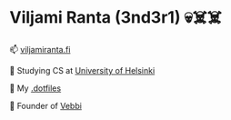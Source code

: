 # Viljami Ranta (3nd3r1) 💀☠️☠️

📫 [viljamiranta.fi](https://ender.fi)

🌱 Studying CS at [University of Helsinki](https://www.helsinki.fi/en)

👯 My [.dotfiles](https://github.com/3nd3r1/.dotfiles)

🔭 Founder of [Vebbi](https://vebbi.fi)

<!--
**3nd3r1/3nd3r1** is a ✨ _special_ ✨ repository because its `README.md` (this file) appears on your GitHub profile.

Here are some ideas to get you started:

- 🔭 I’m currently working on ...
- 🌱 I’m currently learning ...
- 👯 I’m looking to collaborate on ...
- 🤔 I’m looking for help with ...
- 💬 Ask me about ...
- 📫 How to reach me: ...
- 😄 Pronouns: ...
- ⚡ Fun fact: ...
-->

